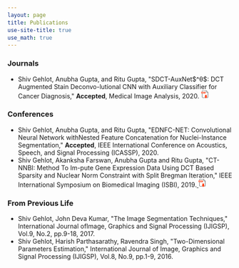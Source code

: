 ```yaml
---
layout: page
title: Publications
use-site-title: true
use_math: true
---
```



<h3>Journals</h3>
<ul>
<li>Shiv Gehlot, Anubha Gupta, and Ritu Gupta, "SDCT-AuxNet$^θ$: DCT Augmented Stain Deconvo-lutional CNN with Auxiliary Classifier for Cancer Diagnosis," <strong>Accepted</strong>, Medical Image Analysis, 2020. <a href="
https://authors.elsevier.com/a/1aa8E_UzlO0NjB">
<img border="0" alt="pdf" src="/img/PDF-Logo.png" width="18" height="18"> </a>
</ul>

<h3>Conferences</h3>
<ul>
<li>Shiv Gehlot, Anubha Gupta, and Ritu Gupta, "EDNFC-NET: Convolutional Neural Network withNested Feature Concatenation for Nuclei-Instance Segmentation," <strong>Accepted</strong>, IEEE International Conference on Acoustics, Speech, and Signal Processing (ICASSP), 2020.</li>
  
<li> Shiv  Gehlot,  Akanksha  Farswan,  Anubha  Gupta  and  Ritu  Gupta,  "CT-NNBI:  Method  To  Im-pute Gene Expression Data Using DCT Based Sparsity and Nuclear Norm Constraint with Split Bregman Iteration," IEEE International Symposium on Biomedical Imaging (ISBI), 2019.<a href="https://ieeexplore.ieee.org/abstract/document/8759462">
<img border="0" alt="pdf" src="/img/PDF-Logo.png" width="18" height="18">
</a></li>
</ul>

<h3>From Previous Life</h3>
<ul>
  
<li> Shiv Gehlot, John Deva Kumar, "The Image Segmentation Techniques," International Journal ofImage, Graphics and Signal Processing (IJIGSP), Vol.9, No.2, pp.9-18, 2017.</li>

<li> Shiv Gehlot, Harish Parthasarathy, Ravendra Singh, "Two-Dimensional Parameters Estimation," International  Journal  of  Image,  Graphics  and  Signal  Processing  (IJIGSP), Vol.8,  No.9,  pp.1-9, 2016.</li>


</ul>

